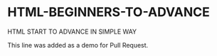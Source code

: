# HTML-BEGINNERS-TO-ADVANCE
HTML START TO ADVANCE IN SIMPLE WAY


This line was added as a demo for Pull Request.